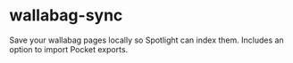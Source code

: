 # wallabag-sync
Save your wallabag pages locally so Spotlight can index them. Includes an option to import Pocket exports.
